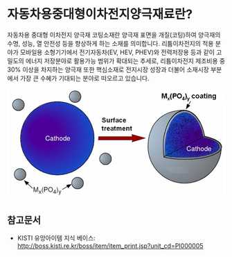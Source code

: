 # 자동차용중대형이차전지양극재료란?

자동차용 중대형 이차전지 양극재 코팅소재란 양극재 표면을 개질(코팅)하여 양극재의 수명, 성능, 열 안전성 등을 향상하게 하는 소재를 의미합니다. 
리튬이차전지의 적용 분야가 모바일용 소형기기에서 전기자동차(EV, HEV, PHEV)와 전력저장용 등과 같이 고밀도의 에너지 저장분야로 활용가능 범위가 확대되는 추세로, 리튬이차전지 제조비용 중 30% 이상을 차지하는 양극재 또한 핵심소재로 전지시장 성장과 더불어 소재시장 부분에서 가장 큰 수혜가 기대되는 분야로 떠오르고 있습니다.

![자동자용_중대형_이차전지_양극재료_Cathode](./images/자동차용중대형이차전지양극재료_Q1_1_1.PNG)



## 참고문서
- KISTI 유망아이템 지식 베이스: http://boss.kisti.re.kr/boss/item/item_print.jsp?unit_cd=PI000005